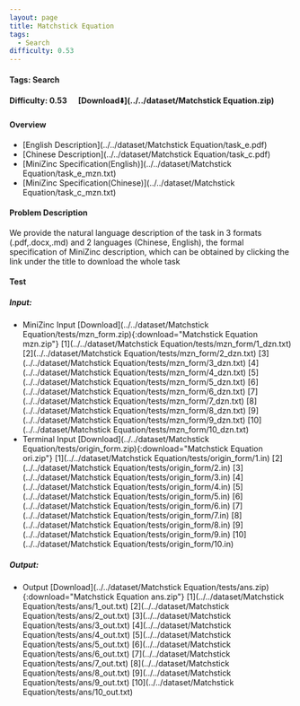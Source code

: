 ```yaml
---
layout: page
title: Matchstick Equation
tags:
  - Search
difficulty: 0.53
---
```


#### Tags: Search
#### Difficulty: 0.53 &nbsp;&nbsp;&nbsp;&nbsp; [Download⬇️](../../dataset/Matchstick Equation.zip)
#### Overview
- [English Description](../../dataset/Matchstick Equation/task_e.pdf)
- [Chinese Description](../../dataset/Matchstick Equation/task_c.pdf)
- [MiniZinc Specification(English)](../../dataset/Matchstick Equation/task_e_mzn.txt)
- [MiniZinc Specification(Chinese)](../../dataset/Matchstick Equation/task_c_mzn.txt)

#### Problem Description
We provide the natural language description of the task in 3 formats (.pdf,.docx,.md) and 2 languages (Chinese, English), the formal specification of MiniZinc description, which can be obtained by clicking the link under the title to download the whole task
#### Test
##### Input:
- MiniZinc Input [Download](../../dataset/Matchstick Equation/tests/mzn_form.zip){:download="Matchstick Equation mzn.zip"} [1](../../dataset/Matchstick Equation/tests/mzn_form/1_dzn.txt) [2](../../dataset/Matchstick Equation/tests/mzn_form/2_dzn.txt) [3](../../dataset/Matchstick Equation/tests/mzn_form/3_dzn.txt) [4](../../dataset/Matchstick Equation/tests/mzn_form/4_dzn.txt) [5](../../dataset/Matchstick Equation/tests/mzn_form/5_dzn.txt) [6](../../dataset/Matchstick Equation/tests/mzn_form/6_dzn.txt) [7](../../dataset/Matchstick Equation/tests/mzn_form/7_dzn.txt) [8](../../dataset/Matchstick Equation/tests/mzn_form/8_dzn.txt) [9](../../dataset/Matchstick Equation/tests/mzn_form/9_dzn.txt) [10](../../dataset/Matchstick Equation/tests/mzn_form/10_dzn.txt) 
- Terminal Input [Download](../../dataset/Matchstick Equation/tests/origin_form.zip){:download="Matchstick Equation ori.zip"} [1](../../dataset/Matchstick Equation/tests/origin_form/1.in) [2](../../dataset/Matchstick Equation/tests/origin_form/2.in) [3](../../dataset/Matchstick Equation/tests/origin_form/3.in) [4](../../dataset/Matchstick Equation/tests/origin_form/4.in) [5](../../dataset/Matchstick Equation/tests/origin_form/5.in) [6](../../dataset/Matchstick Equation/tests/origin_form/6.in) [7](../../dataset/Matchstick Equation/tests/origin_form/7.in) [8](../../dataset/Matchstick Equation/tests/origin_form/8.in) [9](../../dataset/Matchstick Equation/tests/origin_form/9.in) [10](../../dataset/Matchstick Equation/tests/origin_form/10.in) 

##### Output:
- Output [Download](../../dataset/Matchstick Equation/tests/ans.zip){:download="Matchstick Equation ans.zip"} [1](../../dataset/Matchstick Equation/tests/ans/1_out.txt) [2](../../dataset/Matchstick Equation/tests/ans/2_out.txt) [3](../../dataset/Matchstick Equation/tests/ans/3_out.txt) [4](../../dataset/Matchstick Equation/tests/ans/4_out.txt) [5](../../dataset/Matchstick Equation/tests/ans/5_out.txt) [6](../../dataset/Matchstick Equation/tests/ans/6_out.txt) [7](../../dataset/Matchstick Equation/tests/ans/7_out.txt) [8](../../dataset/Matchstick Equation/tests/ans/8_out.txt) [9](../../dataset/Matchstick Equation/tests/ans/9_out.txt) [10](../../dataset/Matchstick Equation/tests/ans/10_out.txt) 

